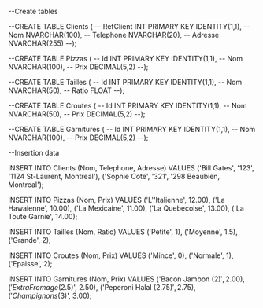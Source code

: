 --Create tables

--CREATE TABLE Clients (
--    RefClient INT PRIMARY KEY IDENTITY(1,1),
--    Nom NVARCHAR(100),
--    Telephone NVARCHAR(20),
--    Adresse NVARCHAR(255)
--);


--CREATE TABLE Pizzas (
--    Id INT PRIMARY KEY IDENTITY(1,1),
--    Nom NVARCHAR(100),
--    Prix DECIMAL(5,2)
--);


--CREATE TABLE Tailles (
--    Id INT PRIMARY KEY IDENTITY(1,1),
--    Nom NVARCHAR(50),
--    Ratio FLOAT
--);


--CREATE TABLE Croutes (
--    Id INT PRIMARY KEY IDENTITY(1,1),
--    Nom NVARCHAR(50),
--    Prix DECIMAL(5,2)
--);


--CREATE TABLE Garnitures (
--    Id INT PRIMARY KEY IDENTITY(1,1),
--    Nom NVARCHAR(100),
--    Prix DECIMAL(5,2)
--);


--Insertion data

INSERT INTO Clients (Nom, Telephone, Adresse) VALUES
('Bill Gates', '123', '1124 St-Laurent, Montreal'),
('Sophie Cote', '321', '298 Beaubien, Montreal');

INSERT INTO Pizzas (Nom, Prix) VALUES
('L''Italienne', 12.00),
('La Hawaienne', 10.00),
('La Mexicaine', 11.00),
('La Quebecoise', 13.00),
('La Toute Garnie', 14.00);

INSERT INTO Tailles (Nom, Ratio) VALUES
('Petite', 1),
('Moyenne', 1.5),
('Grande', 2);

INSERT INTO Croutes (Nom, Prix) VALUES
('Mince', 0),
('Normale', 1),
('Epaisse', 2);

INSERT INTO Garnitures (Nom, Prix) VALUES
('Bacon Jambon (2$)', 2.00),
('Extra Fromage (2.5$)', 2.50),
('Peperoni Halal (2.75$)', 2.75),
('Champignons (3$)', 3.00);
